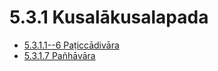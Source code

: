 

# 5.3.1 Kusalākusalapada

* [5.3.1.1--6 Paṭiccādivāra](5.3.1/5.3.1.1--6.md)
* [5.3.1.7 Pañhāvāra](5.3.1/5.3.1.7.md)



